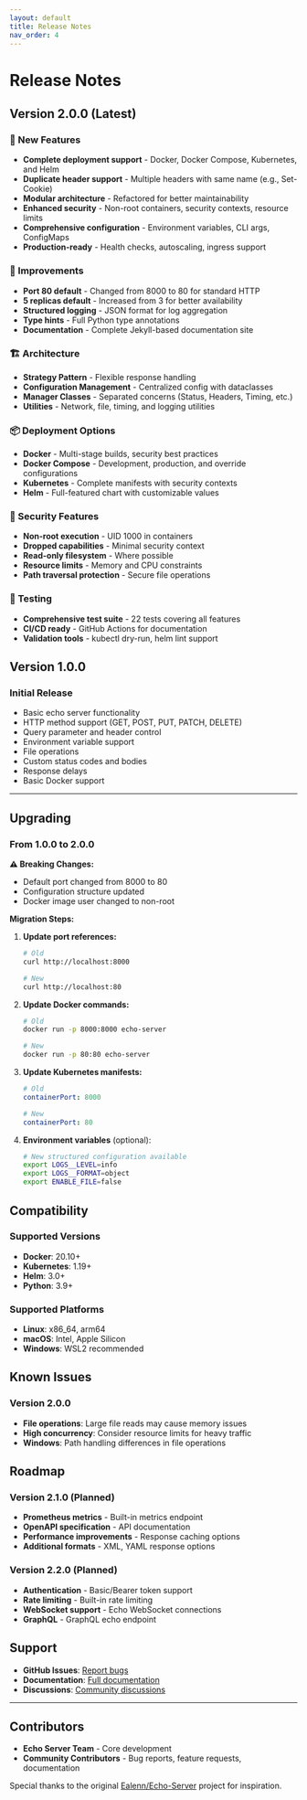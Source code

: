 ```yaml
---
layout: default
title: Release Notes
nav_order: 4
---
```


# Release Notes

## Version 2.0.0 (Latest)

### 🚀 New Features
- **Complete deployment support** - Docker, Docker Compose, Kubernetes, and Helm
- **Duplicate header support** - Multiple headers with same name (e.g., Set-Cookie)
- **Modular architecture** - Refactored for better maintainability
- **Enhanced security** - Non-root containers, security contexts, resource limits
- **Comprehensive configuration** - Environment variables, CLI args, ConfigMaps
- **Production-ready** - Health checks, autoscaling, ingress support

### 🔧 Improvements
- **Port 80 default** - Changed from 8000 to 80 for standard HTTP
- **5 replicas default** - Increased from 3 for better availability
- **Structured logging** - JSON format for log aggregation
- **Type hints** - Full Python type annotations
- **Documentation** - Complete Jekyll-based documentation site

### 🏗️ Architecture
- **Strategy Pattern** - Flexible response handling
- **Configuration Management** - Centralized config with dataclasses
- **Manager Classes** - Separated concerns (Status, Headers, Timing, etc.)
- **Utilities** - Network, file, timing, and logging utilities

### 📦 Deployment Options
- **Docker** - Multi-stage builds, security best practices
- **Docker Compose** - Development, production, and override configurations
- **Kubernetes** - Complete manifests with security contexts
- **Helm** - Full-featured chart with customizable values

### 🔐 Security Features
- **Non-root execution** - UID 1000 in containers
- **Dropped capabilities** - Minimal security context
- **Read-only filesystem** - Where possible
- **Resource limits** - Memory and CPU constraints
- **Path traversal protection** - Secure file operations

### 🧪 Testing
- **Comprehensive test suite** - 22 tests covering all features
- **CI/CD ready** - GitHub Actions for documentation
- **Validation tools** - kubectl dry-run, helm lint support

## Version 1.0.0

### Initial Release
- Basic echo server functionality
- HTTP method support (GET, POST, PUT, PATCH, DELETE)
- Query parameter and header control
- Environment variable support
- File operations
- Custom status codes and bodies
- Response delays
- Basic Docker support

---

## Upgrading

### From 1.0.0 to 2.0.0

**⚠️ Breaking Changes:**
- Default port changed from 8000 to 80
- Configuration structure updated
- Docker image user changed to non-root

**Migration Steps:**

1. **Update port references:**
   ```bash
   # Old
   curl http://localhost:8000
   
   # New  
   curl http://localhost:80
   ```

2. **Update Docker commands:**
   ```bash
   # Old
   docker run -p 8000:8000 echo-server
   
   # New
   docker run -p 80:80 echo-server
   ```

3. **Update Kubernetes manifests:**
   ```yaml
   # Old
   containerPort: 8000
   
   # New
   containerPort: 80
   ```

4. **Environment variables** (optional):
   ```bash
   # New structured configuration available
   export LOGS__LEVEL=info
   export LOGS__FORMAT=object
   export ENABLE_FILE=false
   ```

## Compatibility

### Supported Versions
- **Docker**: 20.10+
- **Kubernetes**: 1.19+
- **Helm**: 3.0+
- **Python**: 3.9+

### Supported Platforms
- **Linux**: x86_64, arm64
- **macOS**: Intel, Apple Silicon
- **Windows**: WSL2 recommended

## Known Issues

### Version 2.0.0
- **File operations**: Large file reads may cause memory issues
- **High concurrency**: Consider resource limits for heavy traffic
- **Windows**: Path handling differences in file operations

## Roadmap

### Version 2.1.0 (Planned)
- **Prometheus metrics** - Built-in metrics endpoint
- **OpenAPI specification** - API documentation
- **Performance improvements** - Response caching options
- **Additional formats** - XML, YAML response options

### Version 2.2.0 (Planned)
- **Authentication** - Basic/Bearer token support
- **Rate limiting** - Built-in rate limiting
- **WebSocket support** - Echo WebSocket connections
- **GraphQL** - GraphQL echo endpoint

## Support

- **GitHub Issues**: [Report bugs](https://github.com/yourusername/echoserver/issues)
- **Documentation**: [Full documentation](https://yourusername.github.io/echoserver/)
- **Discussions**: [Community discussions](https://github.com/yourusername/echoserver/discussions)

---

## Contributors

- **Echo Server Team** - Core development
- **Community Contributors** - Bug reports, feature requests, documentation

Special thanks to the original [Ealenn/Echo-Server](https://ealenn.github.io/Echo-Server/) project for inspiration.
